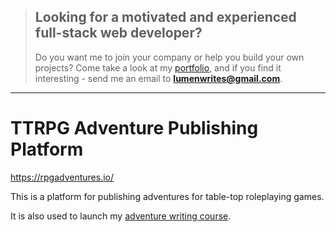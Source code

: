 > ## Looking for a motivated and experienced full-stack web developer?
> Do you want me to join your company or help you build your own projects?
> Come take a look at my [portfolio](https://lumenwrites.dev/), and if you find it interesting - send me an email to **lumenwrites@gmail.com**.

---

# TTRPG Adventure Publishing Platform

https://rpgadventures.io/

This is a platform for publishing adventures for table-top roleplaying games.

It is also used to launch my [adventure writing course](https://rpgadventures.io/course/adventure-academy).
